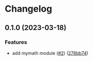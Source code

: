 # Changelog

## 0.1.0 (2023-03-18)


### Features

* add mymath module ([#2](https://github.com/avijitpal9/semver-release/issues/2)) ([278bb74](https://github.com/avijitpal9/semver-release/commit/278bb740a4be6f7a93a42acd168aad91b18b3763))

